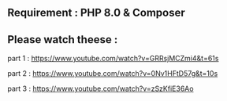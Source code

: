 ## Requirement : PHP 8.0 & Composer


## Please watch theese :
part 1 : https://www.youtube.com/watch?v=GRRsjMCZmi4&t=61s

part 2 : https://www.youtube.com/watch?v=0Nv1HFtD57g&t=10s

part 3 : https://www.youtube.com/watch?v=zSzKfiE36Ao
